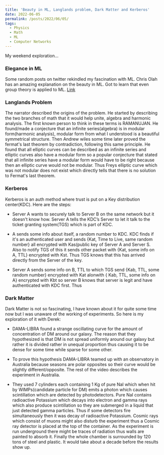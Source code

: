 ```yaml
---
title: 'Beauty in ML, Langlands problem, Dark Matter and Kerberos'
date: 2022-06-05
permalink: /posts/2022/06/05/
tags:
  - Physics
  - Math
  - ML
  - Computer Networks
---
```


My weekend exploration...

### Elegance in ML

Some random posts on twitter rekindled my fascination with ML. Chris Olah has an amazing explanation on the beauty in ML. Got to learn that even group theory is applied to ML. [Link](https://twitter.com/banburismus_/status/1532747777280593920)

### Langlands Problem

The narrator described the origins of the problem. He started by describing the two branches of math that it would help unite, algebra and harmonic analysis. The first known person to think in these terms is RAMANUJAN. He found/made a conjecture that an infinite series(algebra) is in modular form(harmonic analysis), modular form from what I understood is a beautiful symmetrical structure. Then Andrew wiles some time later proved the fermat's last theorem by contradiction, following this same principle. He found that all elliptic curves can be described as an infinite series and elliptic curves also have a modular form so a popular conjecture that stated that all infinite series have a modular form would have to be right because then an elliptic curve would not be modular. Thus Freys elliptic curve which was not modular does not exist which directly tells that there is no solution to Fermat's last theorem.

### Kerberos

Kerberos is an auth method where trust is put on a Key distribution center(KDC). Here are the steps:
  * Server A wants to securely talk to Server B on the same network but it doesn't know how. Server A tells the KDC’s     Server to let it talk to the ticket granting system(TGS) which is part of KDC.

  * A sends some info about itself, a random number to KDC. KDC finds if it's an authenticated user and sends {Kat, Time to Live, same random number} all encrypted with Kas(public key of Server A and Server S. Also to notify TGS of this it sends other packet with {Kat, some info on A, TTL} encrypted with Kst. Thus TGS knows that this has arrived directly from the Server of the key. 
  
  * Server A sends some info on B, TTL to which TGS send {Kab, TTL, some random number} encrypted with Kat alonwith { Kab, TTL, some info on A} encrypted with Kbt so server B knows that server is legit and have authenticated with KDC first. Thus 

### Dark Matter

Dark Matter is not so fascinating, I have known about it for quite some time now but I was unaware of the working of experiments. So here is my exploration of it with Derek:
  * DAMA-LIBRA found a strange oscillating curve for the amount of concentration of DM around our galaxy. The reason that they hypothesized is that DM is not spread uniformly around our galaxy but rather it is divided rather in unequal proportion thus causing it to be dense for some time while sparse for some other. 

  * To prove this hypothesis DAMA-LIBRA teamed up with an observatory in Australia because seasons are polar opposites so their curve would be slightly different/opposite. The rest of the video describes the experiment in Australia.
  
  * They used 7 cylinders each containing 1 Kg of pure NaI which when hit by WIMPs(candidate particle for DM) emits a photon which causes scintillation which are detected by photodetectors. Pure NaI contains radioactive Potassium which decays into electron and gamma rays which also produce scintillation so they are submerged in a liquid that just detected gamma particles. Thus if some detectors fire simultaneously then it was decay of radioactive Potassium. Cosmic rays which consist of muons might also disturb the experiment thus a Cosmic ray detector is placed at the top of the container. As the experiment is run underground there might be traces of radiation thus walls are painted to absorb it. Finally the whole chamber is surrounded by 120 tons of steel and plastic. It would take about a decade before the results show up.




